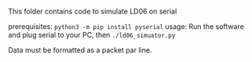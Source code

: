 This folder contains code to simulate LD06 on serial

prerequisites: `python3 -m pip install pyserial`
usage: Run the software and plug serial to your PC, then `./ld06_simuator.py`

Data must be formatted as a packet par line.